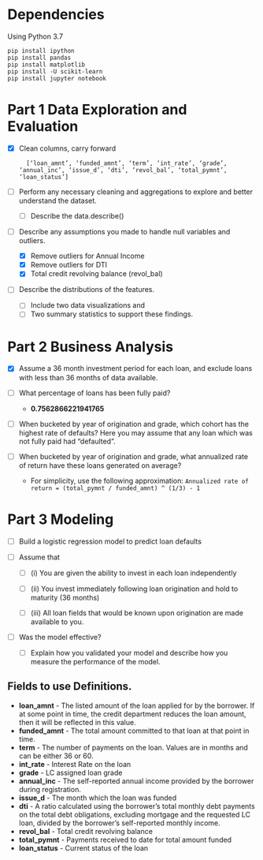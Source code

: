 # Dependencies

Using Python 3.7

    pip install ipython
    pip install pandas
    pip install matplotlib
    pip install -U scikit-learn
    pip install jupyter notebook


# Part 1 Data Exploration and Evaluation
- [x] Clean columns, carry forward
      
        [‘loan_amnt’, ‘funded_amnt’, ‘term’, ‘int_rate’, ‘grade’, ‘annual_inc’, ‘issue_d’, ‘dti’, ‘revol_bal’, ‘total_pymnt’, ‘loan_status’]
      
- [ ] Perform any necessary cleaning and aggregations to explore and better
  understand the dataset.
  - [ ] Describe the data.describe()

- [ ] Describe any assumptions you made to handle null variables and outliers.
    - [x] Remove outliers for Annual Income
    - [x] Remove outliers for DTI
    - [x] Total credit revolving balance (revol_bal)

- [ ] Describe the distributions of the features.
    - [ ] Include two data visualizations and 
    - [ ] Two summary statistics to support these findings.
  
# Part 2 Business Analysis
- [x] Assume a 36 month investment period for each loan, and exclude loans with less than 36 months of data available.

- [ ] What percentage of loans has been fully paid?
    * **0.7562866221941765**

- [ ] When bucketed by year of origination and grade, which cohort has the highest rate of defaults? Here you may assume that any loan which was not fully paid had “defaulted”.

- [ ] When bucketed by year of origination and grade, what annualized rate of
      return have these loans generated on average?
      
    * For simplicity, use the following approximation:
      `Annualized rate of return = (total_pymnt / funded_amnt) ^ (1/3) - 1`


# Part 3 Modeling
- [ ] Build a logistic regression model to predict loan defaults

- [ ] Assume that

    - [ ] (i) You are given the ability to invest in each loan independently
    
    - [ ] (ii) You invest immediately following loan origination and hold to maturity (36 months)
    
    - [ ] (iii) All loan fields that would be known upon origination are made available to you.

- [ ] Was the model effective? 
    - [ ] Explain how you validated your model and describe how you measure the performance of the model.
    
    
## Fields to use Definitions. 

* **loan_amnt** - The listed amount of the loan applied for by the borrower. If at some point in time, the credit department reduces the loan amount, then it will be reflected in this value.
* **funded_amnt** - The total amount committed to that loan at that point in time.
* **term** - The number of payments on the loan. Values are in months and can be either 36 or 60.
* **int_rate** - Interest Rate on the loan
* **grade** - LC assigned loan grade
* **annual_inc** - The self-reported annual income provided by the borrower during registration.
* **issue_d** - The month which the loan was funded
* **dti** - A ratio calculated using the borrower’s total monthly debt payments on the total debt obligations, excluding mortgage and the requested LC loan, divided by the borrower’s self-reported monthly income.
* **revol_bal** - Total credit revolving balance
* **total_pymnt** - Payments received to date for total amount funded
* **loan_status** - Current status of the loan
